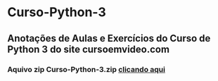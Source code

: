 # Curso-Python-3
## Anotações de Aulas e Exercícios do Curso de Python 3 do site cursoemvideo.com
### Aquivo zip Curso-Python-3.zip [clicando aqui](https://github.com/paulo-emilio/Curso-Python-3/blob/main/Curso-Python-3.zip)
